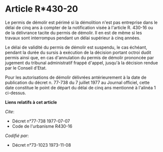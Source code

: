 # Article R*430-20

Le permis de démolir est périmé si la démolition n'est pas entreprise dans le délai de cinq ans à compter de la notification
visée à l'article R. 430-16 ou de la délivrance tacite du permis de démolir. Il en est de même si les travaux sont
interrompus pendant un délai supérieur à cinq années.

Le délai de validité du permis de démolir est suspendu, le cas échéant, pendant la durée du sursis à exécution de la décision
portant octroi dudit permis ainsi que, en cas d'annulation du permis de démolir prononcée par jugement du tribunal
administratif frappé d'appel, jusqu'à la décision rendue par le Conseil d'Etat.

Pour les autorisations de démolir délivrées antérieurement à la date de publication du décret n. 77-738 du 7 juillet 1977 au
Journal officiel, cette date constitue le point de départ du délai de cinq ans mentionné à l'alinéa 1 ci-dessus.

**Liens relatifs à cet article**

_Cite_:

  - Décret n°77-738 1977-07-07
  - Code de l'urbanisme R430-16

_Codifié par_:

  - Décret n°73-1023 1973-11-08
